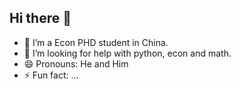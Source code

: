 ## Hi there 👋

<!--
**liang5012/liang5012** is a ✨ _special_ ✨ repository because its `README.md` (this file) appears on your GitHub profile.


-->
- 🌱 I’m a Econ PHD student in China.
- 🤔 I’m looking for help with python, econ and math.
- 😄 Pronouns: He and Him
- ⚡ Fun fact: ...
